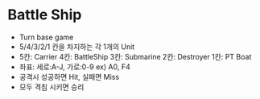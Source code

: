 # Battle Ship
 - Turn base game
 - 5/4/3/2/1 칸을 차지하는 각 1개의 Unit
 - 5칸: Carrier
   4칸: BattleShip
   3칸: Submarine
   2칸: Destroyer
   1칸: PT Boat
 - 좌표: 세로:A-J, 가로:0-9
   ex) A0, F4
 - 공격시 성공하면 Hit, 실패면 Miss
 - 모두 격침 시키면 승리

